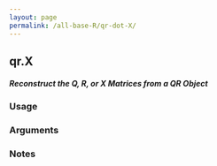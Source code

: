```yaml
---
layout: page
permalink: /all-base-R/qr-dot-X/
---
```


## __qr.X__

#### _Reconstruct the Q, R, or X Matrices from a QR Object_

### Usage

### Arguments

### Notes
